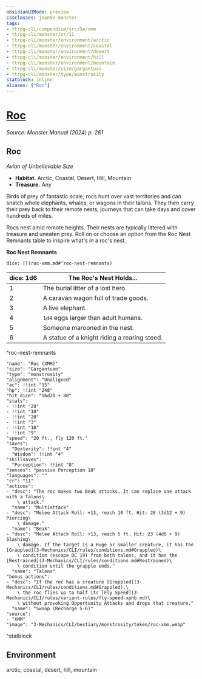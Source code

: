 ```yaml
---
obsidianUIMode: preview
cssclasses: json5e-monster
tags:
- ttrpg-cli/compendium/src/5e/xmm
- ttrpg-cli/monster/cr/11
- ttrpg-cli/monster/environment/arctic
- ttrpg-cli/monster/environment/coastal
- ttrpg-cli/monster/environment/desert
- ttrpg-cli/monster/environment/hill
- ttrpg-cli/monster/environment/mountain
- ttrpg-cli/monster/size/gargantuan
- ttrpg-cli/monster/type/monstrosity
statblock: inline
aliases: ["Roc"]
---
```

# [Roc](3-Mechanics\CLI\bestiary\monstrosity/roc-xmm.md)
*Source: Monster Manual (2024) p. 261*  

## Roc

*Avian of Unbelievable Size*

- **Habitat.** Arctic, Coastal, Desert, Hill, Mountain  
- **Treasure.** Any  

Birds of prey of fantastic scale, rocs hunt over vast territories and can snatch whole elephants, whales, or wagons in their talons. They then carry their prey back to their remote nests, journeys that can take days and cover hundreds of miles.

Rocs nest amid remote heights. Their nests are typically littered with treasure and uneaten prey. Roll on or choose an option from the Roc Nest Remnants table to inspire what's in a roc's nest.

**Roc Nest Remnants**

`dice: [](roc-xmm.md#^roc-nest-remnants)`

| dice: 1d6 | The Roc's Nest Holds... |
|-----------|-------------------------|
| 1 | The burial litter of a lost hero. |
| 2 | A caravan wagon full of trade goods. |
| 3 | A live elephant. |
| 4 | `1d4` eggs larger than adult humans. |
| 5 | Someone marooned in the nest. |
| 6 | A statue of a knight riding a rearing steed. |
^roc-nest-remnants

```statblock
"name": "Roc (XMM)"
"size": "Gargantuan"
"type": "monstrosity"
"alignment": "Unaligned"
"ac": !!int "15"
"hp": !!int "248"
"hit_dice": "16d20 + 80"
"stats":
- !!int "28"
- !!int "10"
- !!int "20"
- !!int "3"
- !!int "10"
- !!int "9"
"speed": "20 ft., fly 120 ft."
"saves":
  "Dexterity": !!int "4"
  "Wisdom": !!int "4"
"skillsaves":
  "Perception": !!int "8"
"senses": "passive Perception 18"
"languages": ""
"cr": "11"
"actions":
- "desc": "The roc makes two Beak attacks. It can replace one attack with a Talons\
    \ attack."
  "name": "Multiattack"
- "desc": "Melee Attack Roll: +13, reach 10 ft. Hit: 28 (3d12 + 9) Piercing\
    \ damage."
  "name": "Beak"
- "desc": "Melee Attack Roll: +13, reach 5 ft. Hit: 23 (4d6 + 9) Slashing\
    \ damage. If the target is a Huge or smaller creature, it has the [Grappled](3-Mechanics/CLI/rules/conditions.md#Grappled)\
    \ condition (escape DC 19) from both talons, and it has the [Restrained](3-Mechanics/CLI/rules/conditions.md#Restrained)\
    \ condition until the grapple ends."
  "name": "Talons"
"bonus_actions":
- "desc": "If the roc has a creature [Grappled](3-Mechanics/CLI/rules/conditions.md#Grappled),\
    \ the roc flies up to half its [Fly Speed](3-Mechanics/CLI/rules/variant-rules/fly-speed-xphb.md)\
    \ without provoking Opportunity Attacks and drops that creature."
  "name": "Swoop (Recharge 5-6)"
"source":
- "XMM"
"image": "3-Mechanics/CLI/bestiary/monstrosity/token/roc-xmm.webp"
```
^statblock

## Environment

arctic, coastal, desert, hill, mountain
